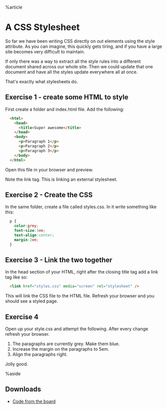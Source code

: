 %article



# A CSS Stylesheet

So far we have been writing CSS directly on out elements using the style attribute. As you can imagine, this quickly gets tiring, and if you have a large site becomes very difficult to maintain.

If only there was a way to extract all the style rules into a different document shared across our whole site. Then we could update that one document and have all the styles update everywhere all at once.

That's exactly what stylesheets do.

## Exercise 1 - create some HTML to style

First create a folder and index.html file. Add the following:

```html
  <html>
    <head>
      <title>Super awesome</title>
    </head>
    <body>
      <p>Paragraph 1</p>
      <p>Paragraph 2</p>
      <p>Paragraph 3</p>
    </body>
  </html>
```




Open this file in your browser and preview.

Note the link tag. This is linking an external stylesheet.

## Exercise 2 - Create the CSS

In the same folder, create a file called styles.css. In it write something like this:

```css
  p {
    color:grey;
    font-size:3em;
    text-align:center;
    margin:2em;
  }
```





## Exercise 3 - Link the two together

In the head section of your HTML, right after the closing title tag add a link tag like so:

```html
  <link href="styles.css" media="screen" rel="stylesheet" />
```




This will link the CSS file to the HTML file. Refresh your browser and you should see a styled page.

## Exercise 4

Open up your style.css and attempt the following. After every change refresh your browser.

1. The paragraphs are currently grey. Make them blue.
2. Increase the margin on the paragraphs to 5em.
3. Align the paragraphs right.

Jolly good.


%aside

## Downloads

* [Code from the board](https://www.dropbox.com/sh/9rw358k9lghqali/AABWXat6oDBxNvGpuyylTdHUa?dl=1)
